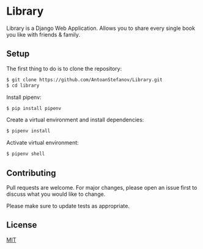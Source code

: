 # Library

Library is a Django Web Application. Allows you to share every single book you like with friends & family.

## Setup

The first thing to do is to clone the repository:

```bash
$ git clone https://github.com/AntoanStefanov/Library.git
$ cd library
```
Install pipenv:

```bash
$ pip install pipenv
```

Create a virtual environment and install dependencies:

```bash
$ pipenv install
```
Activate virtual environment:

```bash
$ pipenv shell
```

## Contributing
Pull requests are welcome. For major changes, please open an issue first to discuss what you would like to change.

Please make sure to update tests as appropriate.

## License
[MIT](https://choosealicense.com/licenses/mit/)
